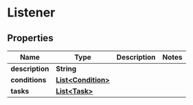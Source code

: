 

# Listener


## Properties

| Name | Type | Description | Notes |
|------------ | ------------- | ------------- | -------------|
|**description** | **String** |  |  |
|**conditions** | [**List&lt;Condition&gt;**](Condition.md) |  |  |
|**tasks** | [**List&lt;Task&gt;**](Task.md) |  |  |



